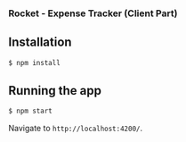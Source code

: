 ### Rocket - Expense Tracker (Client Part)

## Installation

```bash
$ npm install
```

## Running the app

```bash
$ npm start
```

Navigate to `http://localhost:4200/`.


